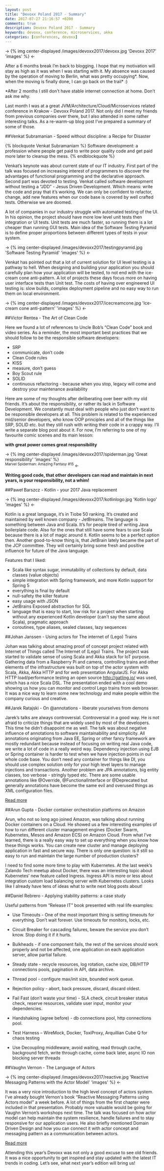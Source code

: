 ```yaml
---
layout: post
title: "Devoxx Poland 2017 - Summary"
date: 2017-07-27 21:16:57 +0200
comments: true
description: Devoxx Poland 2017 - Summary
keywords: devoxx, conference, microservices, akka
categories: [conferences, devoxx]
---
```


-> {% img center-displayed /images/devoxx2017/devoxx.jpg 'Devoxx 2017' 'images' %} <-
                                                                                                                                                                                                                                  
After a 6 months break I’m back to blogging. I hope that my motivation will stay as high as it was when I was starting with it. My absence was caused by the operation of moving to Berlin, what was pretty occupying*. Now, when the moving is finally done, I can go back on the trail* :)

*After 2 months I still don’t have stable internet connection at home. Don’t ask me why.

Last month I was at a great JVM/Architecture/Cloud/Microservices related conference in Krakow - Devoxx Poland 2017. Not only did I meet my friends from previous companies over there, but I also attended in some rather interesting talks. As a re-warm-up blog post I’ve prepared a summary of some of those.
                                                                                                                                                                                                                                  
<!-- more -->

##Venkat Subramanian - Speed without discipline: a Recipe for Disaster

{% blockquote Venkat Subramaniam %}
Software development: a profession where people get paid to write poor quality code and get paid more later to cleanup the mess.
{% endblockquote %}

Venkat’s keynote was about current state of our IT industry. First part of the talk was focused on increasing interest of programmers to discover the advantages of functional programming and the declarative approach. Second part was devoted to testing. Venkat called software development without testing a “JDD” - Jesus Driven Development. Which means: write the code and pray that it’s working. We can only be confident to refactor, change, add new features when our code base is covered by well crafted tests. Otherwise we are doomed. 

A lot of companies in our industry struggle with automated testing of the UI. In his opinion, the project should have more low level unit tests then integration or UI tests. Unit tests are much faster, so running them is a lot cheaper than running GUI tests. Main idea of the Software Testing Pyramid is to define proper proportions between different types of tests in your system.

-> {% img center-displayed /images/devoxx2017/testingpyramid.jpg 'Software Testing Pyramid' 'images' %} <-

Venkat has pointed out that a lot of current solution for UI level testing is a pathway to hell. When designing and building your application you should carefully plan how your application will be tested, to not end with the ice-cream cone anti-pattern. A lot of projects these days focus more on having user interface tests than Unit test. The costs of having over engineered UI testing is: slow builds, complex deployment pipeline and no easy way to run them on local environment.

-> {% img center-displayed /images/devoxx2017/icecreamcone.jpg 'Ice-cream cone anti-pattern' 'images' %} <-

##Victor Rentea - The Art of Clean Code

Here we found a lot of references to Uncle Bob’s “Clean Code” book and video series. As a reminder, the most important best practices that we should follow to be the responsible software developers:
 
 - SRP
 - communicate, don’t code
 - Clean Code rules
 - KISS
 - measure, don’t guess
 - Boy Scout rule
 - SOLID
 - continuous refactoring - because when you stop, legacy will come and destroy your maintenance availability

Here are some of my thoughts after deliberating over beer with my old friends. It’s about the responsibility, or rather its lack in Software Development. We constantly must deal with people who just don’t want to be responsible developers at all. This problem is related to the experienced mid/senior developers, who know OOP principles and all of the things like SRP, SOLID etc. but they still rush with writing their code in a crappy way. I’ll write a separate blog post about it. For now, I’m referring to one of my favourite comic scenes and its main lesson:

**with great power comes great responsibility**

-> {% img center-displayed /images/devoxx2017/spiderman.jpg 'Great responsibility' 'images' %} <br/><sup>Marvel Spiderman: Amazing Fantasy #15</sup> <-

**Writing good code, that other developers can read and maintain in next years, is your responsibility, not a whim!**

##Paweł Barszcz - Kotlin - your 2017 Java replacement

-> {% img center-displayed /images/devoxx2017/kotlinlogo.jpg 'Kotlin logo' 'images' %} <-

Kotlin is a great language, it’s in Tiobe 50 ranking. It’s created and maintained by well known company - JetBreains. The language is something between Java and Scala. It’s for people tired of writing Java boilerplate code. Also for the ones that still have some fears to use Scala because there is a lot of magic around it. Kotlin seems to be a perfect option then. Another good-to-know thing is, that JetBrain lately became the part of the JCP committee. They will certainly bring some fresh and positive influence for future of the Java language.

Features that I liked:

 - Scala like syntax sugar, immutability of collections by default, data classes (value objects)
 - simple integration with Spring framework, and more Kotlin support for Spring 5
 - everything is final by default
 - null-safety the killer feature
 - easy usage with JSON
 - JetBrains Exposed abstraction for SQL
 - language that is easy to start, low risk for a project when starting without any experienced Kotlin developer (can't say the same about Scala), pragmatic approach
 - coroutines, type aliases, sealed classes, lazy sequences

##Johan Janssen - Using actors for The internet of (Lego) Trains

Johan was talking about amazing proof of concept project related with Internet of Things called The Internet of (Lego) Trains. The project was started to validate sense of using Scala and Akka stack for IoT purpose. Gathering data from a Raspberry Pi and camera, controlling trains and other elements of the infrastructure was built on top of the actor system with Scala, Akka, Akka HTTP and for web presentation AngularJS. For Akka HTTP load/performance testing an open source http://gatling.io/ was used, which has a nice Scala DSL. The presentation ended with a cool demo showing us how you can monitor and control Lego trains from web browser. It was a nice way to learn some new technology and make people within the company curious and creative.

##Jarek Ratajski - On @annotations - liberate yourselves from demons

Jarek’s talks are always controversial. Controversial in a good way. He is not afraid to criticize things that are widely used by most of the developers. This time he didn’t disappoint me as well. The talk was about negative influence of annotations to software maintainability and simplicity. All annotations originating from Java EE, Spring or other fancy framework are mostly redundant because instead of focusing on writing real Java code, we write a lot of code in a really weird way. Dependency injection using EJB or Spring container is harder to test when we have injection points in our whole code base. You don’t need any container for things like DI, you should use complex solution only for your high level layers to manage injections and transactions. Another problem are JPA annotations, big entity classes, too verbose - stringly typed etc. There are some usable annotations like @Override, @FunctionalInterface or @Deprecated but generally annotations have become the same evil and overused things as XML configuration files. 

[Read more](http://annotatiomania.com)

##Arun Gupta - Docker container orchestration platforms on Amazon

Arun, who not so long ago joined Amazon, was talking about running Docker containers on a Cloud. He showed us a few interesting examples of how to run different cluster management engines (Docker Swarm, Kubernetes, Mesos and Amazon ECS) on Amazon Cloud. From what I’ve learned, there is a really easy way to set up everything when you know how these things works. You can create new cluster and manage deploying application in fast and secure way. There is only one question: is it still so easy to run and maintain the large number of production clusters?

I need to find some more time to play with Kubernetes. At the last week’s Zalando Tech meetup about Docker,  there was an interesting topic about Kubernetes’ new feature called Ingress. Ingress API is more or less about integration custom load balancing server with Kubernetes clusters. Looks like I already have tens of ideas what to write next blog posts about!

##Daniel Rebrero - Applying stability patterns: a case study

Useful patterns from “Release IT” book presented with real life examples:

 - Use Timeouts - One of the most important thing is setting timeouts for everything. Don’t wait forever. Use timeouts for monitors, locks, etc.

 - Circuit Breaker for cascading failures, beware the service you don’t know. Stop 	doing it if it hurts.

 - Bulkheads - if one component fails, the rest of the services should work properly and not be affected, one application on each application server, allow partial failure.

 - Steady state - recycle resources, log rotation, cache size, DB/HTTP connections pools, pagination in API, data archive.

 - Thread pool - configure max/init size, bounded work queue.

 - Rejection policy - abort, back pressure, discard, discard oldest.

 - Fail Fast (don’t waste your time) - SLA check, circuit breaker status check, reserve resources, validate user input, monitor your dependencies.

 - Handshaking (agree before) - db connections pool, http connections pool.

 - Test Harness – WireMock, Docker, ToxiProxy, Arquillian Cube Q for chaos testing

 - Use Decoupling middleware, avoid waiting, read through cache, background fetch, write through cache, come back later, async IO non blocking server threads


##Vaughn Vernon - The Language of Actors

-> {% img center-displayed /images/devoxx2017/reactive.jpg 'Reactive Messaging Patterns with the Actor Model' 'images' %} <-

It was a very nice introduction to the high level concept of actors system. I've already bought Vernon's book “Reactive Messaging Patterns using Actors model” a week before. A lot of things from the first chapter were included in that presentation. Probably more valuable would be going for Vaughn Vernon’s workshops next time. The talk was focused on how actor model can help maintain the system resilience, handle failures and to stay responsive for our application users. He also briefly mentioned Domain Driven Design and how you can connect it with actor concept and messaging pattern as a communication between actors.

[Read more](https://www.lightbend.com/blog/designing-reactive-systems-with-the-actor-model-free-oreilly-book-by-hugh-mckee)


Attending this year’s Devoxx was not only a good excuse to see old friends. It was a nice opportunity to get inspired and stay updated with the latest IT trends in coding. Let’s see, what next year’s edition will bring us!
